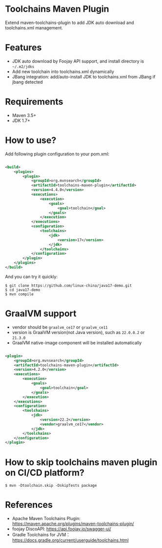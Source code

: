 <!--
    Licensed to the Apache Software Foundation (ASF) under one
    or more contributor license agreements.  See the NOTICE file
    distributed with this work for additional information
    regarding copyright ownership.  The ASF licenses this file
    to you under the Apache License, Version 2.0 (the
    "License"); you may not use this file except in compliance
    with the License.  You may obtain a copy of the License at
      http://www.apache.org/licenses/LICENSE-2.0
    Unless required by applicable law or agreed to in writing,
    software distributed under the License is distributed on an
    "AS IS" BASIS, WITHOUT WARRANTIES OR CONDITIONS OF ANY
    KIND, either express or implied.  See the License for the
    specific language governing permissions and limitations
    under the License.
-->
Toolchains Maven Plugin
=========================

Extend maven-toolchains-plugin to add JDK auto download and toolchains.xml management.

# Features

* JDK auto download by Foojay API support, and install directory is `~/.m2/jdks`
* Add new toolchain into toolchains.xml dynamically
* JBang integration: add/auto-install JDK to toolchains.xml from JBang if jbang detected

# Requirements

* Maven 3.5+
* JDK 1.7+

# How to use?

Add following plugin configuration to your pom.xml:

```xml

<build>
    <plugins>
        <plugin>
            <groupId>org.mvnsearch</groupId>
            <artifactId>toolchains-maven-plugin</artifactId>
            <version>4.4.0</version>
            <executions>
                <execution>
                    <goals>
                        <goal>toolchain</goal>
                    </goals>
                </execution>
            </executions>
            <configuration>
                <toolchains>
                    <jdk>
                        <version>17</version>
                    </jdk>
                </toolchains>
            </configuration>
        </plugin>
    </plugins>
</build>
```

And you can try it quickly:

```
$ git clone https://github.com/linux-china/java17-demo.git
$ cd java17-demo
$ mvn compile
```    

# GraalVM support

* vendor should be `graalvm_ce17` or `graalvm_ce11`
* version is GraalVM version(not Java version), such as `22.0.0.2` or `21.3.0`
* GraalVM native-image component will be installed automatically

```xml

<plugin>
    <groupId>org.mvnsearch</groupId>
    <artifactId>toolchains-maven-plugin</artifactId>
    <version>4.2.0</version>
    <executions>
        <execution>
            <goals>
                <goal>toolchain</goal>
            </goals>
        </execution>
    </executions>
    <configuration>
        <toolchains>
            <jdk>
                <version>22.2</version>
                <vendor>graalvm_ce17</vendor>
            </jdk>
        </toolchains>
    </configuration>
</plugin>
```

# How to skip toolchains maven plugin on CI/CD platform?

```
$ mvn -Dtoolchain.skip -DskipTests package
```

# References

* Apache Maven Toolchains Plugin: https://maven.apache.org/plugins/maven-toolchains-plugin/
* foojay DiscoAPI: https://api.foojay.io/swagger-ui/
* Gradle Toolchains for JVM：https://docs.gradle.org/current/userguide/toolchains.html 
